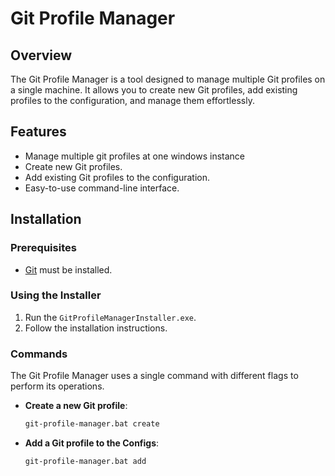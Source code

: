 # Git Profile Manager

## Overview
The Git Profile Manager is a tool designed to manage multiple Git profiles on a single machine. It allows you to create new Git profiles, add existing profiles to the configuration, and manage them effortlessly.

## Features
- Manage multiple git profiles at one windows instance
- Create new Git profiles.
- Add existing Git profiles to the configuration.
- Easy-to-use command-line interface.

## Installation

### Prerequisites
- [Git](https://gitforwindows.org/) must be installed.

### Using the Installer
1. Run the `GitProfileManagerInstaller.exe`.
2. Follow the installation instructions.

### Commands
The Git Profile Manager uses a single command with different flags to perform its operations.

- **Create a new Git profile**:
  ```sh
  git-profile-manager.bat create
  ```
- **Add a Git profile to the Configs**:
  ```sh
  git-profile-manager.bat add
  ```

